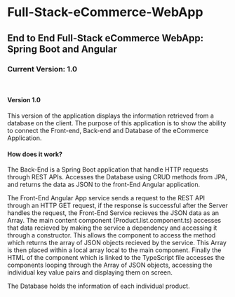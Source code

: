 # Full-Stack-eCommerce-WebApp
<h2>End to End Full-Stack eCommerce WebApp: Spring Boot and Angular</h2>

<h3>Current Version: 1.0</h3>
<br>
<h4>Version 1.0</h4>
This version of the application displays the information retrieved from a database on the client.
The purpose of this application is to show the ability to connect the Front-end, Back-end and Database of the eCommerce Application.

<h4>How does it work?</h4>

The Back-End is a Spring Boot application that handle HTTP requests through REST APIs. Accesses the Database using CRUD methods from JPA, and returns the data as JSON to the front-End Angular application.

The Front-End Angular App service sends a request to the REST API through an HTTP GET request, if the response is successful after the Server handles the request, the Front-End Service recieves the JSON data as an Array. The main content component (Product.list.component.ts) accesses that data recieved by making the service a dependency and accessing it through a constructor. This allows the component to access the method which returns the array of JSON objects recieved by the service. This Array is then placed within a local array local to the main component. Finally the HTML of the component which is linked to the TypeScript file accesses the components looping through the Array of JSON objects, accessing the individual key value pairs and displaying them on screen.

The Database holds the information of each individual product.
